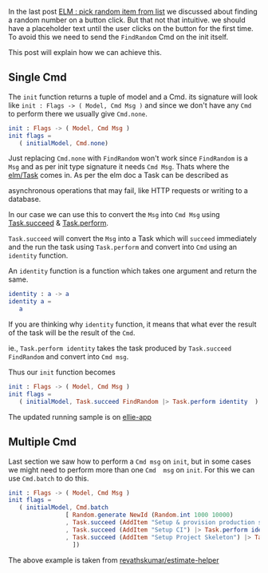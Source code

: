 <!--


---
 'ELM : Send command on init'
excerpt: 'ELM : Send command on init'
date: 2018-11-29 02:05:00 IST
updated: 2018-11-29 02:05:00 IST
categories: elm
tags: elm
---

-->
<!DOCTYPE html>
<html>

<head>
  <title>basic-git-workflow</title>
  <meta charset="utf-8">
  <meta name="viewport" content="width=device-width, initial-scale=1.0">


  <link rel="stylesheet" href="./css/bootstrap.css">
  <link rel="stylesheet" href="./css/bootstrap.grid.css">
  <link rel="stylesheet" href="./css/bootstrap.min.css">
  <link rel="stylesheet" href="./css/bootstrap-reboot.min.css">
  <link rel="stylesheet" href="./css/bootstrap.css.map">
  <link rel="stylesheet" href="./css/blog-home.css">
  <link rel="stylesheet" href="./css/prism.css">
  <script async defer src="./css/prism.js"></script>
</head>

<body>

In the last post [ELM : pick random item from list][pick_random_item_post] we discussed about finding a random number on a button click.
But that not that intuitive. we should have a placeholder text until the user clicks on the button for the first time. To avoid this we need to send the `FindRandom` Cmd on the init itself.

This post will explain how we can achieve this.

## <a class="anchor" name="single-cmd" href="#single-cmd"><i class="anchor-icon"></i></a>Single Cmd

The `init` function returns a tuple of model and a Cmd. its signature will look like `init : Flags -> ( Model, Cmd Msg )` and since we don't have any `Cmd` to perform there we usually give `Cmd.none`.

```elm
init : Flags -> ( Model, Cmd Msg )
init flags =
   ( initialModel, Cmd.none)
```

Just replacing `Cmd.none` with `FindRandom` won't work since `FindRandom` is a `Msg` and as per init type signature it needs `Cmd Msg`.
Thats where the [elm/Task][elm_task] comes in. As per the elm doc a Task can be described as

   asynchronous operations that may fail, like HTTP requests or writing to a database.

In our case we can use this to convert the `Msg` into `Cmd Msg` using [Task.succeed][task_succeed] & [Task.perform][task_perform].

`Task.succeed` will convert the `Msg` into a Task which will `succeed` immediately and the run the task using `Task.perform` and convert into `Cmd` using an `identity` function.

An `identity` function is a function which takes one argument and return the same.

```elm
identity : a -> a
identity a =
   a
```

If you are thinking why `identity` function, it means that what ever the result of the task will be the result of the `Cmd`.

ie., `Task.perform identity` takes the task produced by `Task.succeed FindRandom` and convert into `Cmd msg`.

Thus our `init` function becomes

```elm
init : Flags -> ( Model, Cmd Msg )
init flags =
   ( initialModel, Task.succeed FindRandom |> Task.perform identity  )
```

The updated running sample is on [ellie-app][code_snippet]

## <a class="anchor" name="multiple-cmd" href="#multiple-cmd"><i class="anchor-icon"></i></a>Multiple Cmd

Last section we saw how to perform a `Cmd msg` on `init`, but in some cases we might need to perform more than one `Cmd  msg` on `init`.
For this we can use `Cmd.batch` to do this.

```elm
init : Flags -> ( Model, Cmd Msg )
init flags =
   ( initialModel, Cmd.batch
                [ Random.generate NewId (Random.int 1000 10000)
                , Task.succeed (AddItem "Setup & provision production server") |> Task.perform identity
                , Task.succeed (AddItem "Setup CI") |> Task.perform identity
                , Task.succeed (AddItem "Setup Project Skeleton") |> Task.perform identity
                  ])
```

The above example is taken from [revathskumar/estimate-helper][estimate_helper_batch]



[pick_random_item_post]: /2018/11/elm-pick-random-item-from-list.html
[code_snippet]: https://ellie-app.com/42gtyJ7cnLha1
[elm_task]: https://package.elm-lang.org/packages/elm/core/latest/Task
[task_succeed]: https://package.elm-lang.org/packages/elm/core/latest/Task#succeed
[task_perform]: https://package.elm-lang.org/packages/elm/core/latest/Task#perform
[msg_to_cmd_msg]: https://medium.com/elm-shorts/how-to-turn-a-msg-into-a-cmd-msg-in-elm-5dd095175d84
[estimate_helper_batch]: https://github.com/revathskumar/estimate-helper/blob/9a33c0a6cf2ec12d2b1b76600a148bfc60321195/src/Main.elm#L49-L54

